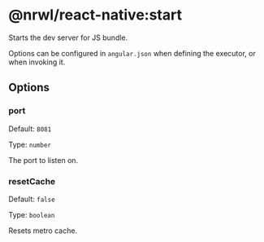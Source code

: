 # @nrwl/react-native:start

Starts the dev server for JS bundle.

Options can be configured in `angular.json` when defining the executor, or when invoking it.

## Options

### port

Default: `8081`

Type: `number`

The port to listen on.

### resetCache

Default: `false`

Type: `boolean`

Resets metro cache.
